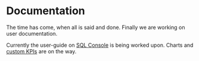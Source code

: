 # Documentation

The time has come, when all is said and done. Finally we are working on user documentation.

Currently the user-guide on [SQL Console](/sqlconsole) is being worked upon. Charts and [custom KPIs](/customKPI) are on the way.
